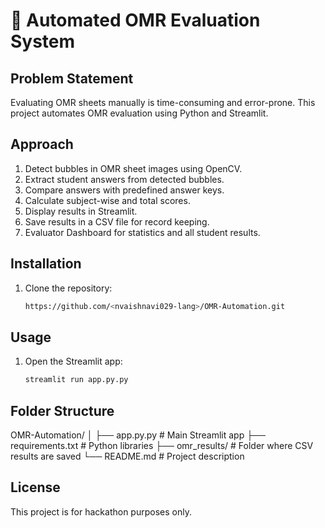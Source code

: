 # 📄 Automated OMR Evaluation System

## Problem Statement
Evaluating OMR sheets manually is time-consuming and error-prone. This project automates OMR evaluation using Python and Streamlit.

## Approach
1. Detect bubbles in OMR sheet images using OpenCV.
2. Extract student answers from detected bubbles.
3. Compare answers with predefined answer keys.
4. Calculate subject-wise and total scores.
5. Display results in Streamlit.
6. Save results in a CSV file for record keeping.
7. Evaluator Dashboard for statistics and all student results.

## Installation
1. Clone the repository:
   ```bash
   https://github.com/<nvaishnavi029-lang>/OMR-Automation.git

## Usage
1. Open the Streamlit app:
   ```bash
   streamlit run app.py.py

## Folder Structure
OMR-Automation/
│
├── app.py.py             # Main Streamlit app
├── requirements.txt      # Python libraries
├── omr_results/          # Folder where CSV results are saved
└── README.md             # Project description

## License
This project is for hackathon purposes only.






